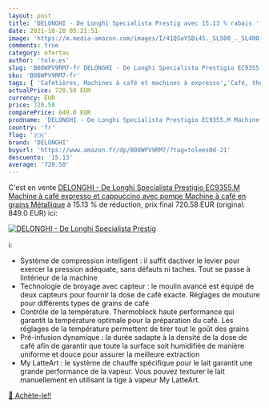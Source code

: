 ```yaml
---
layout: post
title: 'DELONGHI - De Longhi Specialista Prestig avec 15.13 % rabais '
date: 2021-10-28 05:21:51
image: 'https://m.media-amazon.com/images/I/41QSoYSBi4S._SL500_._SL400_.jpg'
comments: true
category: ofertas
author: 'tole.es'
slug: 'B08WPV9RM7-fr DELONGHI - De Longhi Specialista Prestigio EC9355.M...'
sku: 'B08WPV9RM7-fr'
tags: [ 'Cafetières, Machines à café et machines à expresso','Café, thé et expresso','Cuisine et Maison','Machines à café automatiques','delonghi', ]
actualPrice: 720.58 EUR
currency: EUR
price: 720.58
comparePrice: 849.0 EUR
prodname: 'DELONGHI - De Longhi Specialista Prestigio EC9355.M Machine à café  expresso et cappuccino avec pompe Machine à café en grains Métallique'
country: 'fr'
flag: '🇫🇷'
brand: 'DELONGHI'
buyurl: 'https://www.amazon.fr/dp/B08WPV9RM7/?tag=tolees0d-21'
descuento: '15.13'
average: '720.58'
---
```


C'est en vente [DELONGHI - De Longhi Specialista Prestigio EC9355.M Machine à café  expresso et cappuccino avec pompe Machine à café en grains Métallique](https://www.amazon.fr/dp/B08WPV9RM7/?tag=tolees0d-21)  à  15.13 % de réduction, prix final  720.58 EUR (original: 849.0 EUR) ici:

[![DELONGHI - De Longhi Specialista Prestig](https://m.media-amazon.com/images/I/41QSoYSBi4S._SL500_._SL400_.jpg)](https://www.amazon.fr/dp/B08WPV9RM7/?tag=tolees0d-21)

ℹ️:

- Système de compression intelligent : il suffit dactiver le levier pour exercer la pression adéquate, sans défauts ni taches. Tout se passe à lintérieur de la machine
- Technologie de broyage avec capteur : le moulin avancé est équipé de deux capteurs pour fournir la dose de café exacte. Réglages de mouture pour différents types de grains de café
- Contrôle de la température. Thermoblock haute performance qui garantit la température optimale pour la préparation du café. Les réglages de la température permettent de tirer tout le goût des grains
- Pré-infusion dynamique : la durée sadapte à la densité de la dose de café afin de garantir que toute la surface soit humidifiée de manière uniforme et douce pour assurer la meilleure extraction
- My LatteArt : le système de chauffe spécifique pour le lait garantit une grande performance de la vapeur. Vous pouvez texturer le lait manuellement en utilisant la tige à vapeur My LatteArt.

[🛒 Achète-le!!](https://www.amazon.fr/dp/B08WPV9RM7/?tag=tolees0d-21)
